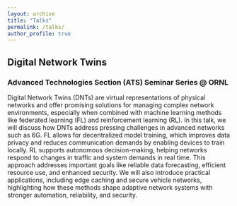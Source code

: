 ```yaml
---
layout: archive
title: "Talks"
permalink: /talks/
author_profile: true
---
```


## Digital Network Twins
### Advanced Technologies Section (ATS) Seminar Series @ ORNL

Digital Network Twins (DNTs) are virtual representations of physical networks and offer promising solutions for managing complex network environments, especially when combined with machine learning methods like federated learning (FL) and reinforcement learning (RL). In this talk, we will discuss how DNTs address pressing challenges in advanced networks such as 6G. FL allows for decentralized model training, which improves data privacy and reduces communication demands by enabling devices to train locally. RL supports autonomous decision-making, helping networks respond to changes in traffic and system demands in real time. This approach addresses important goals like reliable data forecasting, efficient resource use, and enhanced security. We will also introduce practical applications, including edge caching and secure vehicle networks, highlighting how these methods shape adaptive network systems with stronger automation, reliability, and security.